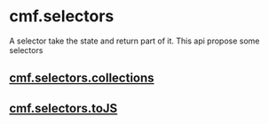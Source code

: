 # cmf.selectors

A selector take the state and return part of it.
This api propose some selectors

## [cmf.selectors.collections](./collections.md)

## [cmf.selectors.toJS](./toJS.md)
